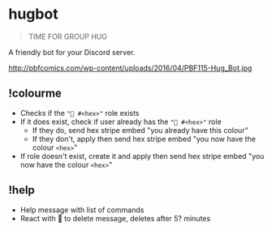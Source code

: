 # hugbot

> TIME FOR GROUP HUG

A friendly bot for your Discord server.

http://pbfcomics.com/wp-content/uploads/2016/04/PBF115-Hug_Bot.jpg

## !colourme <hex>

 - Checks if the `"🎨 #<hex>"` role exists
 - If it does exist, check if user already has the `"🎨 #<hex>"` role
   - If they do, send hex stripe embed "you already have this colour"
   - If they don't, apply then send hex stripe embed "you now have the colour `<hex>`"
 - If role doesn't exist, create it and apply then send hex stripe embed "you now have the colour `<hex>`"

## !help

 - Help message with list of commands
 - React with :red_circle: to delete message, deletes after 5? minutes